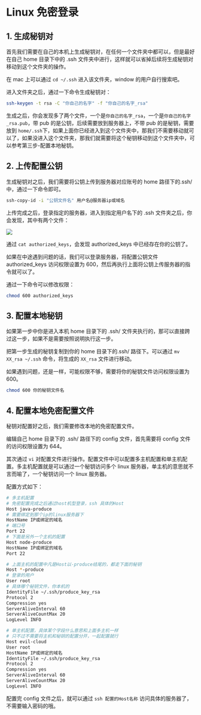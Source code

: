 # Linux 免密登录

## 1. 生成秘钥对

首先我们需要在自己的本机上生成秘钥对，在任何一个文件夹中都可以，但是最好在自己 home 目录下中的 .ssh 文件夹中进行，这样就可以省掉后续将生成秘钥对移动到这个文件夹的操作。

在 mac 上可以通过 `cd ~/.ssh` 进入该文件夹，window 的用户自行搜索吧。

进入文件夹之后，通过一下命令生成秘钥对：

```bash
ssh-keygen -t rsa -C "你自己的名字" -f "你自己的名字_rsa"
```

生成之后，你会发现多了两个文件，一个是`你自己的名字_rsa`，一个是`你自己的名字_rsa.pub`，带 pub 的是公钥，后续需要放到服务器上，不带 pub 的是秘钥，需要放到 `home/.ssh`下，如果上面你已经进入到这个文件夹中，那我们不需要移动就可以了，如果没进入这个文件夹，那我们就需要将这个秘钥移动到这个文件夹中，可以参考第三步-配置本地秘钥。

## 2. 上传配置公钥

生成秘钥对之后，我们需要将公钥上传到服务器对应账号的 home 路径下的.ssh/中，通过一下命令即可。

```bash
ssh-copy-id -i "公钥文件名" 用户名@服务器ip或域名
```

上传完成之后，登录指定的服务器，进入到指定用户名下的 .ssh 文件夹之后，你会发现，其中有两个文件：

![](https://user-gold-cdn.xitu.io/2019/2/24/1691e9b7eb51593a?w=488&h=70&f=jpeg&s=21470)

通过 `cat authorized_keys`，会发现 authorized_keys 中已经存在你的公钥了。

如果在中途遇到问题的话，我们可以登录服务器，将配置公钥文件 authorized_keys 访问权限设置为 600，然后再执行上面将公钥上传服务器的指令就可以了。

通过一下命令可以修改权限：

```bash
chmod 600 authorized_keys
```

## 3. 配置本地秘钥

如果第一步中你是进入本机 home 目录下的 .ssh/ 文件夹执行的，那可以直接跨过这一步，如果不是需要按照说明执行这一步。

把第一步生成的秘钥复制到你的 home 目录下的.ssh/ 路径下。可以通过 `mv XX_rsa ~/.ssh` 命令，将生成的 `XX_rsa` 文件进行移动。

如果遇到问题，还是一样，可能权限不够，需要将你的秘钥文件访问权限设置为 600。

```bash
chmod 600 你的秘钥文件名
```

## 4. 配置本地免密配置文件

秘钥对配置好之后，我们需要修改本地的免密配置文件。

编辑自己 home 目录下的 .ssh/ 路径下的 config 文件，首先需要将 config 文件的访问权限设置为 644。

其次通过 `vi` 对配置文件进行操作。配置文件中可以配置多主机配置和单主机配置。多主机配置就是可以通过一个秘钥访问多个 linux 服务器，单主机的意思就不言而喻了，一个秘钥访问一个 linux 服务器。

配置方式如下：

```bash
# 多主机配置
# 免密配置完成之后通过host机型登录，ssh 具体的Host
Host java-produce
# 需要绑定到那个ip的linux服务器下
HostName IP或绑定的域名
# 端口号
Port 22
# 下面是另外一个主机的配置
Host node-produce
HostName IP或绑定的域名
Port 22

# 上面主机的配置中凡是Host以-produce结尾的，都走下面的秘钥
Host *-produce
# 登录的用户
User root
# 具体哪个秘钥文件，你本机的
IdentityFile ~/.ssh/produce_key_rsa
Protocol 2
Compression yes
ServerAliveInterval 60
ServerAliveCountMax 20
LogLevel INFO

# 单主机配置，具体某个字段什么意思和上面多主机一样
# 只不过不需要将主机和秘钥的配置分开，一起配置就行
Host evil-cloud
User root
HostName IP或绑定的域名
IdentityFile ~/.ssh/produce_key_rsa
Protocol 2
Compression yes
ServerAliveInterval 60
ServerAliveCountMax 20
LogLevel INFO
```

配置完 config 文件之后，就可以通过 `ssh 配置的Host名称` 访问具体的服务器了，不需要输入密码的哦。

